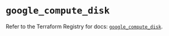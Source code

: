 # `google_compute_disk`

Refer to the Terraform Registry for docs: [`google_compute_disk`](https://registry.terraform.io/providers/hashicorp/google-beta/6.28.0/docs/resources/google_compute_disk).
